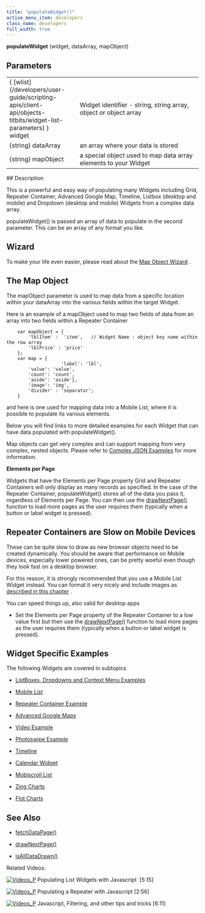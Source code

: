 ```yaml
---
title: "populateWidget()"
active_menu_item: developers
class_name: developers
full_width: true
---
```



**populateWidget** (widget, dataArray, mapObject)

## Parameters

<table>
<tr>
<td width="137">
{ [wlist](/developers/user-guide/scripting-apis/client-api/objects-titbits/widget-list-parameters) } widget

</td>
<td width="20">
</td>
<td width="723">
Widget identifier - string, string array, object or object array

</td>
</tr>
<tr>
<td width="137">
{string} dataArray

</td>
<td width="20">
</td>
<td width="723">
an array where your data is stored

</td>
</tr>
<tr>
<td width="137">
{string} mapObject

</td>
<td width="20">
</td>
<td width="723">
a special object used to map data array elements to your Widget

</td>
</tr>
</table>
## Description

This is a powerful and easy way of populating many Widgets including Grid, Repeater Container, Advanced Google Map, Timeline, Listbox (desktop and mobile) and Dropdown (desktop and mobile) Widgets from a complex data array.

populateWidget() is passed an array of data to populate in the second parameter. This can be an array of any format you like.

## Wizard

To make your life even easier, please read about the [Map Object Wizard](/developers/user-guide/scripting-apis/client-api/widget-data-state-manipulation/populatewidget/populatewidget-wizard) .

## The Map Object

The mapObject parameter is used to map data from a specific location within your dataArray into the various fields within the target Widget.

Here is an example of a mapObject used to map two fields of data from an array into two fields within a Repeater Container

        var mapObject = {
            'lblItem' :  'item',   // Widget Name : object key name within the row array
            'lblPrice' : 'price'
        };
        var map = {
                        'label': 'lbl',
            'value': 'value',
            'count': 'count',
            'aside': 'aside'},
            'image': 'img',
            'divider' : 'separator';        
        }   
   

and here is one used for mapping data into a Mobile List, where it is possible to populate its various elements.

Below you will find links to more detailed examples for each Widget that can have data populated with populateWidget().

Map objects can get very complex and can support mapping from very complex, nested objects. Please refer to [Complex JSON Examples](/developers/user-guide/scripting-apis/client-api/widget-data-state-manipulation/populatewidget/complex-json-example) for more information.

**Elements per Page**

Widgets that have the Elements per Page property Grid and Repeater Containers will only display as many records as specified. In the case of the Repeater Container, populateWidget() stores all of the data you pass it, regardless of Elements per Page. You can then use the [drawNextPage()](/developers/user-guide/scripting-apis/client-api/widget-object-functions/repeater-grid/drawnextpage) function to load more pages as the user requires them (typically when a button or label widget is pressed).

## Repeater Containers are Slow on Mobile Devices

These can be quite slow to draw as new browser objects need to be created dynamically. You should be aware that performance on Mobile devices, especially lower powered ones, can be pretty woeful even though they look fast on a desktop browser.

For this reason, it is strongly recommended that you use a Mobile List Widget instead. You can format it very nicely and include images as [described in this chapter](/developers/user-guide/product-guide/advanced-important-widgets/important-mobile-widgets/mobile-list-widget/) .

You can speed things up, also valid for desktop apps

 - Set the Elements per Page property of the Repeater Container to a low value first but then use the [drawNextPage()](/developers/user-guide/scripting-apis/client-api/widget-object-functions/repeater-grid/drawnextpage) function to load more pages as the user requires them (typically when a button or label widget is pressed).

## Widget Specific Examples

The following Widgets are covered in subtopics

 - [ListBoxes, Dropdowns and Context Menu Examples](/developers/user-guide/scripting-apis/client-api/widget-data-state-manipulation/populatewidget/listbox-dropdown-example)

 - [Mobile List](/developers/user-guide/scripting-apis/client-api/widget-data-state-manipulation/populatewidget/mobile-list-example)

 - [Repeater Container Example](/developers/user-guide/scripting-apis/client-api/widget-data-state-manipulation/populatewidget/repeater-container-example)

 - [Advanced Google Maps](/developers/user-guide/scripting-apis/client-api/widget-data-state-manipulation/populatewidget/advanced-google-maps-example)

 - [Video Example](/developers/user-guide/scripting-apis/client-api/widget-data-state-manipulation/populatewidget/audio-video-example)

 - [Photoswipe Example](/developers/user-guide/scripting-apis/client-api/widget-data-state-manipulation/populatewidget/photoswipe-example)

 - [Timeline](/developers/user-guide/scripting-apis/client-api/widget-data-state-manipulation/populatewidget/timeline-example)

 - [Calendar Widget](/developers/user-guide/scripting-apis/client-api/widget-data-state-manipulation/populatewidget/calendar-widget2)

 - [Mobiscroll List](/developers/user-guide/scripting-apis/client-api/widget-data-state-manipulation/populatewidget/mobiscroll-list2)

 - [Zing Charts](/developers/user-guide/scripting-apis/client-api/widget-data-state-manipulation/populatewidget/zingcharts)

 - [Flot Charts](/developers/user-guide/scripting-apis/client-api/widget-data-state-manipulation/populatewidget/flot-charts2)

## See Also

 - [fetchDataPage()](/developers/user-guide/scripting-apis/client-api/data-view-functions/fetchdatapage)

 - [drawNextPage()](/developers/user-guide/scripting-apis/client-api/widget-object-functions/repeater-grid/drawnextpage)

 - [isAllDataDrawn()](/developers/user-guide/scripting-apis/client-api/widget-object-functions/repeater-grid/isalldatadrawn)

Related Videos:

[![Videos\_P](/img/docs/videos_p.png)](http://www.youtube.com/v/q6VXeWOhAxA?autoplay=1&hd=1&fs=1&showsearch=0&rel=0&) Populating List Widgets with Javascript  [5:15]

[![Videos\_P](/img/docs/videos_p.png)](http://www.youtube.com/v/fPPlPcE69yE?autoplay=1&hd=1&fs=1&showsearch=0&rel=0&) Populating a Repeater with Javascript [2:56]

[![Videos\_P](/img/docs/videos_p.png)](http://www.youtube.com/v/rKbMmF7kcXs?autoplay=1&hd=1&fs=1&showsearch=0&rel=0&) Javascript, Filtering, and other tips and tricks [6:11]

